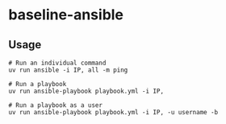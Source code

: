 # baseline-ansible

## Usage

```
# Run an individual command
uv run ansible -i IP, all -m ping

# Run a playbook
uv run ansible-playbook playbook.yml -i IP,

# Run a playbook as a user
uv run ansible-playbook playbook.yml -i IP, -u username -b
```
